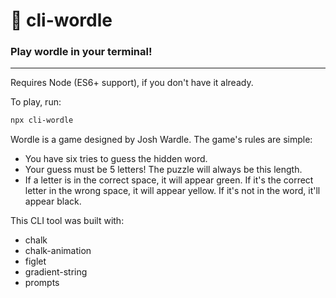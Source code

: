 # 🤯 cli-wordle
### Play wordle in your terminal!

---

Requires Node (ES6+ support), if you don't have it already.

To play, run:
```bash
npx cli-wordle
```

Wordle is a game designed by Josh Wardle.
The game's rules are simple:
- You have six tries to guess the hidden word.
- Your guess must be 5 letters! The puzzle will always be this length.
- If a letter is in the correct space, it will appear green. If it's the correct letter in the wrong space, it will appear yellow. If it's not in the word, it'll appear black.
  
This CLI tool was built with:

- chalk
- chalk-animation
- figlet
- gradient-string
- prompts